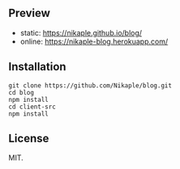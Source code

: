 ## Preview

 - static: https://nikaple.github.io/blog/
 - online: https://nikaple-blog.herokuapp.com/

## Installation

```
git clone https://github.com/Nikaple/blog.git
cd blog
npm install
cd client-src
npm install
```

## License

MIT.
